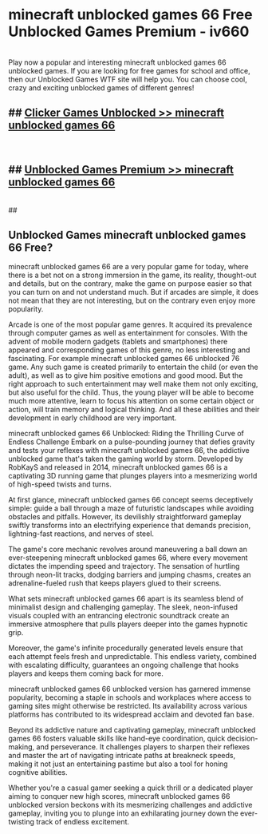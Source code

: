 # minecraft unblocked games 66  Free Unblocked Games Premium - iv660 <br>
<br>
Play now a popular and interesting minecraft unblocked games 66 unblocked games. If you are looking for free games for school and office, then our Unblocked Games WTF site will help you. You can choose cool, crazy and exciting unblocked games of different genres!


## ##  [Clicker Games Unblocked >> minecraft unblocked games 66](http://freeplayer.one?title=minecraft_unblocked_games_66&ref=UGames)
  <br>

##  ## [Unblocked Games Premium >> minecraft unblocked games 66](http://freeplayer.one?title=minecraft_unblocked_games_66&ref=UGames)
  <br>
  ##



## Unblocked Games minecraft unblocked games 66 Free?

minecraft unblocked games 66 are a very popular game for today, where there is a bet not on a strong immersion in the game, its reality, thought-out and details, but on the contrary, make the game on purpose easier so that you can turn on and not understand much. But if arcades are simple, it does not mean that they are not interesting, but on the contrary even enjoy more popularity.

Arcade is one of the most popular game genres. It acquired its prevalence through computer games as well as entertainment for consoles. With the advent of mobile modern gadgets (tablets and smartphones) there appeared and corresponding games of this genre, no less interesting and fascinating. For example minecraft unblocked games 66 unblocked 76 game. Any such game is created primarily to entertain the child (or even the adult), as well as to give him positive emotions and good mood. But the right approach to such entertainment may well make them not only exciting, but also useful for the child. Thus, the young player will be able to become much more attentive, learn to focus his attention on some certain object or action, will train memory and logical thinking. And all these abilities and their development in early childhood are very important.

minecraft unblocked games 66 Unblocked: Riding the Thrilling Curve of Endless Challenge
Embark on a pulse-pounding journey that defies gravity and tests your reflexes with minecraft unblocked games 66, the addictive unblocked game that's taken the gaming world by storm. Developed by RobKayS and released in 2014, minecraft unblocked games 66 is a captivating 3D running game that plunges players into a mesmerizing world of high-speed twists and turns.

At first glance, minecraft unblocked games 66 concept seems deceptively simple: guide a ball through a maze of futuristic landscapes while avoiding obstacles and pitfalls. However, its devilishly straightforward gameplay swiftly transforms into an electrifying experience that demands precision, lightning-fast reactions, and nerves of steel.

The game's core mechanic revolves around maneuvering a ball down an ever-steepening minecraft unblocked games 66, where every movement dictates the impending speed and trajectory. The sensation of hurtling through neon-lit tracks, dodging barriers and jumping chasms, creates an adrenaline-fueled rush that keeps players glued to their screens.

What sets minecraft unblocked games 66 apart is its seamless blend of minimalist design and challenging gameplay. The sleek, neon-infused visuals coupled with an entrancing electronic soundtrack create an immersive atmosphere that pulls players deeper into the games hypnotic grip.

Moreover, the game's infinite procedurally generated levels ensure that each attempt feels fresh and unpredictable. This endless variety, combined with escalating difficulty, guarantees an ongoing challenge that hooks players and keeps them coming back for more.

minecraft unblocked games 66 unblocked version has garnered immense popularity, becoming a staple in schools and workplaces where access to gaming sites might otherwise be restricted. Its availability across various platforms has contributed to its widespread acclaim and devoted fan base.

Beyond its addictive nature and captivating gameplay, minecraft unblocked games 66 fosters valuable skills like hand-eye coordination, quick decision-making, and perseverance. It challenges players to sharpen their reflexes and master the art of navigating intricate paths at breakneck speeds, making it not just an entertaining pastime but also a tool for honing cognitive abilities.

Whether you're a casual gamer seeking a quick thrill or a dedicated player aiming to conquer new high scores, minecraft unblocked games 66 unblocked version beckons with its mesmerizing challenges and addictive gameplay, inviting you to plunge into an exhilarating journey down the ever-twisting track of endless excitement.